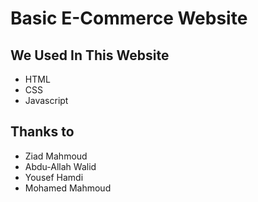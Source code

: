 # Basic E-Commerce Website
## We Used In This Website
* HTML
* CSS
* Javascript
## Thanks to
* Ziad Mahmoud
* Abdu-Allah Walid
* Yousef Hamdi
* Mohamed Mahmoud